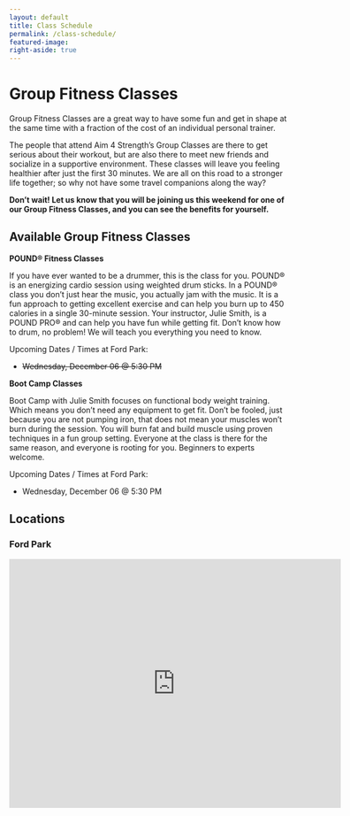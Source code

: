 ```yaml
---
layout: default
title: Class Schedule
permalink: /class-schedule/
featured-image:
right-aside: true
---
```

# Group Fitness Classes

Group Fitness Classes are a great way to have some fun and get in shape at the same time with a fraction of the cost of an individual personal trainer.

The people that attend Aim 4 Strength’s Group Classes are there to get serious about their workout, but are also there to meet new friends and socialize in a supportive environment. These classes will leave you feeling healthier after just the first 30 minutes. We are all on this road to a stronger life together; so why not have some travel companions along the way?

**Don’t wait! Let us know that you will be joining us this weekend for one of our Group Fitness Classes, and you can see the benefits for yourself.**

## **Available Group Fitness Classes**

**POUND® Fitness Classes**

If you have ever wanted to be a drummer, this is the class for you. POUND® is an energizing cardio session using weighted drum sticks. In a POUND® class you don’t just hear the music, you actually jam with the music. It is a fun approach to getting excellent exercise and can help you burn up to 450 calories in a single 30-minute session.  Your instructor, Julie Smith, is a POUND PRO® and can help you have fun while getting fit.  Don’t know how to drum, no problem! We will teach you everything you need to know.

Upcoming Dates / Times at Ford Park:

* ~~Wednesday, December 06 @ 5:30 PM~~

**Boot Camp Classes**

Boot Camp with Julie Smith focuses on functional body weight training. Which means you don’t need any equipment to get fit. Don’t be fooled, just because you are not pumping iron, that does not mean your muscles won’t burn during the session. You will burn fat and build muscle using proven techniques in a fun group setting. Everyone at the class is there for the same reason, and everyone is rooting for you. Beginners to experts welcome.

Upcoming Dates / Times at Ford Park:

* Wednesday, December 06 @ 5:30 PM

## Locations

### Ford Park

<div class="google-embed-map">

<div id="embedded-map-canvas" style="height: 100%; width: 100%; max-width: 100%;">

<p style="text-align: left;"><iframe style="border: 0px;" src="https://www.google.com/maps/embed?pb=!1m18!1m12!1m3!1d3224.268311923807!2d-117.16173428476682!3d34.04235202569861!2m3!1f0!2f0!3f0!3m2!1i1024!2i768!4f13.1!3m3!1m2!1s0x80db56086c8c66e5%3A0x5c9681b009f666a9!2s1355+E+Redlands+Blvd%2C+Redlands%2C+CA+92374!5e1!3m2!1sen!2sus!4v1496431240884" width="600" height="450" frameborder="0" allowfullscreen="allowfullscreen"></iframe></p></div></div>
